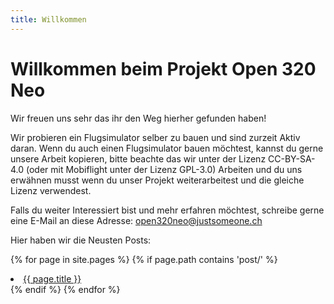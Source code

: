 ```yaml
---
title: Willkommen
---
```


# Willkommen beim Projekt Open 320 Neo

Wir freuen uns sehr das ihr den Weg hierher gefunden haben!

Wir probieren ein Flugsimulator selber zu bauen und sind zurzeit Aktiv daran. Wenn du auch einen Flugsimulator bauen möchtest, kannst du gerne unsere Arbeit kopieren, bitte beachte das wir unter der Lizenz CC-BY-SA-4.0 (oder mit Mobiflight unter der Lizenz GPL-3.0) Arbeiten und du uns erwähnen musst wenn du unser Projekt weiterarbeitest und die gleiche Lizenz verwendest.

Falls du weiter Interessiert bist und mehr erfahren möchtest, schreibe gerne eine E-Mail an diese Adresse: open320neo@justsomeone.ch

Hier haben wir die Neusten Posts:

  {% for page in site.pages %}
    {% if page.path contains 'post/' %}
      <li><a href="{{ page.url }}">{{ page.title }}</a></li>
    {% endif %}
  {% endfor %}